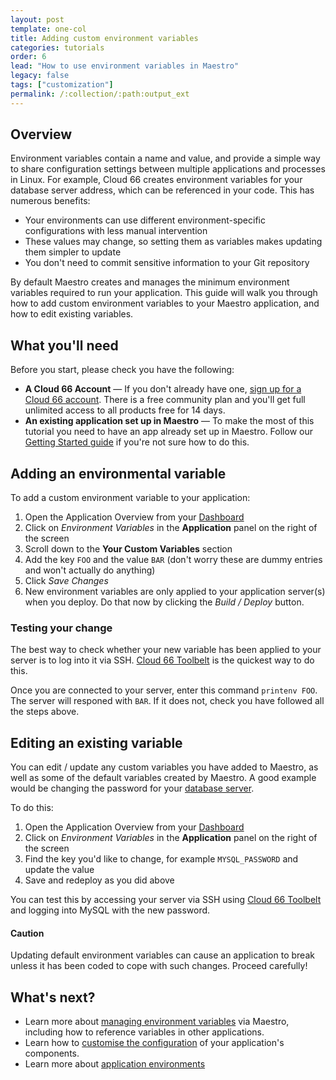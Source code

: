 ```yaml
---
layout: post
template: one-col
title: Adding custom environment variables
categories: tutorials
order: 6
lead: "How to use environment variables in Maestro"
legacy: false
tags: ["customization"]
permalink: /:collection/:path:output_ext
---
```


## Overview

Environment variables contain a name and value, and provide a simple way to share configuration settings between multiple applications and processes in Linux. For example, Cloud 66 creates environment variables for your database server address, which can be referenced in your code. This has numerous benefits:

- Your environments can use different environment-specific configurations with less manual intervention
- These values may change, so setting them as variables makes updating them simpler to update
- You don't need to commit sensitive information to your Git repository

By default Maestro creates and manages the minimum environment variables required to run your application. This guide will walk you through how to add custom environment variables to your Maestro application, and how to edit existing variables.

## What you'll need

Before you start, please check you have the following:

* **A Cloud 66 Account** &mdash; If you don't already have one, <a href="https://app.cloud66.com/users/sign_up" target="_blank">sign up for a Cloud 66 account</a>. There is a free community plan and you'll get full unlimited access to all products free for 14 days.
* **An existing application set up in Maestro** &mdash; To make the most of this tutorial you need to have an app already set up in Maestro. Follow our [Getting Started guide](/maestro/quickstarts/getting_started.html) if you're not sure how to do this.

## Adding an environmental variable

To add a custom environment variable to your application:

1. Open the Application Overview from your [Dashboard](https://app.cloud66.com/dashboard)
2. Click on *Environment Variables*  in the **Application** panel on the right of the screen
3. Scroll down to the **Your Custom Variables** section
4. Add the key `FOO` and the value `BAR` (don't worry these are dummy entries and won't actually do anything)
5. Click *Save Changes*
6. New environment variables are only applied to your application server(s) when you deploy. Do that now by clicking the *Build / Deploy* button.

### Testing your change

The best way to check whether your new variable has been applied to your server is to log into it via SSH. [Cloud 66 Toolbelt](/maestro/quickstarts/using-cloud66-toolbelt.html#access-your-servers-via-toolbelt) is the quickest way to do this. 

Once you are connected to your server, enter this command `printenv FOO`. The server will responed with `BAR`. If it does not, check you have followed all the steps above.

## Editing an existing variable

You can edit / update any custom variables you have added to Maestro, as well as some of the default variables created by Maestro. A good example would be changing the password for your [database server](/maestro/tutorials/adding-database.html). 

To do this:

1. Open the Application Overview from your [Dashboard](https://app.cloud66.com/dashboard)
2. Click on *Environment Variables*  in the **Application** panel on the right of the screen
3. Find the key you'd like to change, for example `MYSQL_PASSWORD` and update the value
5. Save and redeploy as you did above

You can test this by accessing your server via SSH using [Cloud 66 Toolbelt](/maestro/quickstarts/using-cloud66-toolbelt.html#access-your-servers-via-toolbelt) and logging into MySQL with the new password.  

#### Caution
<div class="notice notice-warning"><p>Updating default environment variables can cause an application to break unless it has been coded to cope with such changes. Proceed carefully!</p></div>

## What's next?

* Learn more about [managing environment variables](/maestro/how-to-guides/deployment/env-vars-advanced.html) via Maestro, including how to reference variables in other applications.
* Learn how to [customise the configuration](/maestro/tutorials/custom-config.html) of your application's components.
* Learn more about [application environments](/maestro/how-to-guides/deployment/application-environments.html)


